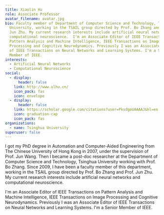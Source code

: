 ```yaml
---
title: Xiaolin Hu
role: Associate Professor
avatar_filename: avatar.jpg
bio: Faculty member of Department of Computer Science and Technology, Tsinghua
  University, working in the TSAIL group directed by Prof. Bo Zhang and Prof.
  Jun Zhu. My current research interests include artificial neural networks and
  computational neuroscience.  I'm an Associate Editor of IEEE Transactions on
  Pattern Analysis and Machine Intelligence, IEEE Transactions on Image
  Processing and Cognitive Neurodynamics. Previously I was an Associate Editor
  of IEEE Transactions on Neural Networks and Learning Systems. I'm a Senior
  Member of IEEE.
interests:
  - Artificial Neural Networks
  - Computational Neuroscience
social:
  - display:
      header: false
    link: http://www.xlhu.cn/
    icon_pack: fas
    icon: envelope
  - display:
      header: false
    link: https://scholar.google.com/citations?user=PksdgoUAAAAJ&hl=en
    icon: graduation-cap
    icon_pack: fas
organizations:
  - name: Tsinghua University
superuser: false
---
```

I got my PhD degree in Automation and Computer-Aided Engineering from The Chinese University of Hong Kong in 2007, under the supervision of Prof. Jun Wang. Then I became a post-doc researcher at the Department of Computer Science and Technology, Tsinghua University working with Prof. Bo Zhang. Since 2009, I have been a faculty member of this department, working in the TSAIL group directed by Prof. Bo Zhang and Prof. Jun Zhu. My current research interests include artificial neural networks and computational neuroscience.  

I'm an Associate Editor of IEEE Transactions on Pattern Analysis and Machine Intelligence, IEEE Transactions on Image Processing and Cognitive Neurodynamics. Previously I was an Associate Editor of IEEE Transactions on Neural Networks and Learning Systems. I'm a Senior Member of IEEE.